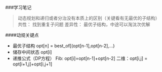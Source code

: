 ###学习笔记

> 动态规划和递归或者分治没有本质上的区别（关键看有无最优的子结构）
> 共性： 找到重复子问题
> 差异性： 最优子结构，中途可以淘汰次优解

####动规关键点
* 最优子结构 opt[n] = best_of[(opt[n-1],opt[n-2],...)
* 储存中间状态 opt[i]
* 递推公式（DP方程）
  Fib: opt[i]=opt[n-1]+opt[n-2]
  二维：opt[i,j] = opt[i+1,j]+opt[i,j+1]

